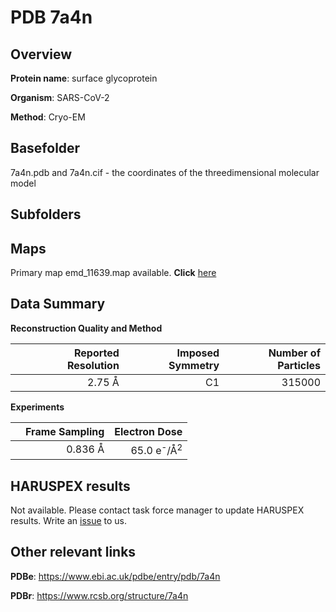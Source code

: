 # PDB 7a4n

## Overview

**Protein name**: surface glycoprotein

**Organism**: SARS-CoV-2

**Method**: Cryo-EM



## Basefolder

7a4n.pdb and 7a4n.cif - the coordinates of the threedimensional molecular model

## Subfolders









## Maps

Primary map emd_11639.map available. **Click** [here](http://ftp.wwpdb.org/pub/emdb/structures/EMD-11639/map/) 

## Data Summary
**Reconstruction Quality and Method**

|   | Reported Resolution | Imposed Symmetry | Number of Particles |
|---|-------------:|----------------:|--------------:|
|   |2.75 Å|C1|315000|

**Experiments**

|   | Frame Sampling | Electron Dose |
|---|-------------:|----------------:|
|   |0.836 Å|65.0 e<sup>-</sup>/Å<sup>2</sup>|

## HARUSPEX results

Not available. Please contact task force manager to update HARUSPEX results. Write an [issue](https://github.com/thorn-lab/coronavirus_structural_task_force/issues) to us.

## Other relevant links 
**PDBe**:  https://www.ebi.ac.uk/pdbe/entry/pdb/7a4n
 
**PDBr**: https://www.rcsb.org/structure/7a4n 
